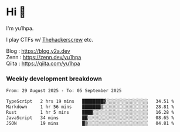 # Hi 👋

I'm yu1hpa.

I play CTFs w/ [Thehackerscrew](https://www.thehackerscrew.team/) etc.

Blog : https://blog.y2a.dev  
Zenn : https://zenn.dev/yu1hpa  
Qiita : https://qiita.com/yu1hpa  

### Weekly development breakdown

<!--START_SECTION:waka-->

```txt
From: 29 August 2025 - To: 05 September 2025

TypeScript   2 hrs 19 mins   ████████▓░░░░░░░░░░░░░░░░   34.51 %
Markdown     1 hr 56 mins    ███████▒░░░░░░░░░░░░░░░░░   28.81 %
Rust         1 hr 5 mins     ████░░░░░░░░░░░░░░░░░░░░░   16.28 %
JavaScript   34 mins         ██░░░░░░░░░░░░░░░░░░░░░░░   08.65 %
JSON         19 mins         █▒░░░░░░░░░░░░░░░░░░░░░░░   04.81 %
```

<!--END_SECTION:waka-->

